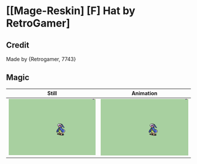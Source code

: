 # [\[Mage-Reskin\] \[F\] Hat by RetroGamer]

## Credit

Made by {Retrogamer, 7743}
	
## Magic

| Still | Animation |
| :---: | :-------: |
| ![Magic still](./Magic_000.png) | ![Magic animation](./Magic.gif) |
